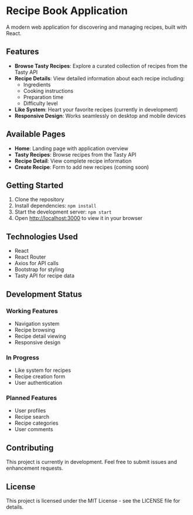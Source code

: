 # Recipe Book Application

A modern web application for discovering and managing recipes, built with React.

## Features

- **Browse Tasty Recipes**: Explore a curated collection of recipes from the Tasty API
- **Recipe Details**: View detailed information about each recipe including:
  - Ingredients
  - Cooking instructions
  - Preparation time
  - Difficulty level
- **Like System**: Heart your favorite recipes (currently in development)
- **Responsive Design**: Works seamlessly on desktop and mobile devices

## Available Pages

- **Home**: Landing page with application overview
- **Tasty Recipes**: Browse recipes from the Tasty API
- **Recipe Detail**: View complete recipe information
- **Create Recipe**: Form to add new recipes (coming soon)

## Getting Started

1. Clone the repository
2. Install dependencies: `npm install`
3. Start the development server: `npm start`
4. Open [http://localhost:3000](http://localhost:3000) to view it in your browser

## Technologies Used

- React
- React Router
- Axios for API calls
- Bootstrap for styling
- Tasty API for recipe data

## Development Status

### Working Features
- Navigation system
- Recipe browsing
- Recipe detail viewing
- Responsive design

### In Progress
- Like system for recipes
- Recipe creation form
- User authentication

### Planned Features
- User profiles
- Recipe search
- Recipe categories
- User comments

## Contributing

This project is currently in development. Feel free to submit issues and enhancement requests.

## License

This project is licensed under the MIT License - see the LICENSE file for details.